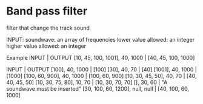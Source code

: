 # Band pass filter

filter that change the track sound

INPUT:
soundwave: an array of frequencies
lower value allowed: an integer
higher value allowed: an integer

Example
INPUT                         | OUTPUT
[10, 45, 100, 1001], 40, 1000 | [40, 45, 100, 1000]

INPUT           | OUTPUT
[100], 40, 1000 | [100]
[30], 40, 70  | [40]
[1001], 40, 1000 | [1000]
[100, 60, 900], 40, 1000  | [100, 60, 900]
[10, 30, 45, 50], 40, 70 | [40, 40, 45, 50] 
[10, 30, 75, 80], 10, 70 | [10, 30, 70, 70] 
[], 30, 60 | "A soundwave must be inserted"
[30, 100, 60, 1200], null, null | [40, 100, 60, 1000]

